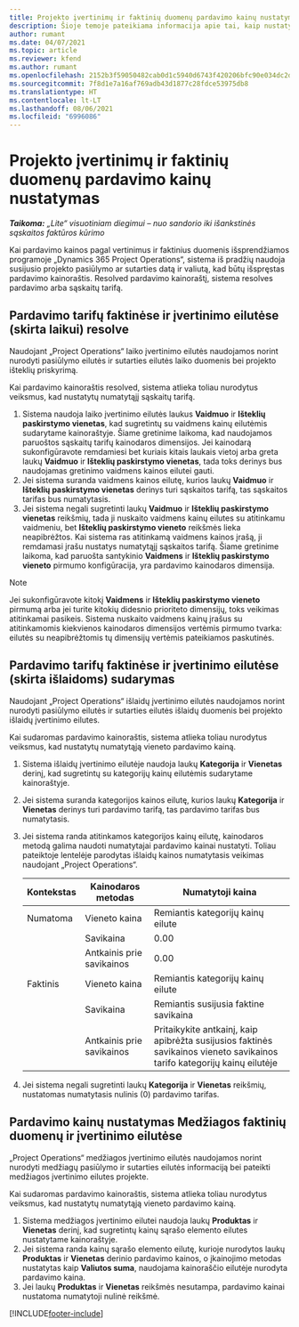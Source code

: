 ```yaml
---
title: Projekto įvertinimų ir faktinių duomenų pardavimo kainų nustatymas
description: Šioje temoje pateikiama informacija apie tai, kaip nustatyti projekto įvertinimų ir faktinių duomenų pardavimo kainas.
author: rumant
ms.date: 04/07/2021
ms.topic: article
ms.reviewer: kfend
ms.author: rumant
ms.openlocfilehash: 2152b3f59050482cab0d1c5940d6743f420206bfc90e034dc2d754df8bd513a5
ms.sourcegitcommit: 7f8d1e7a16af769adb43d1877c28fdce53975db8
ms.translationtype: HT
ms.contentlocale: lt-LT
ms.lasthandoff: 08/06/2021
ms.locfileid: "6996086"
---
```

# <a name="resolve-sales-prices-for-project-estimates-and-actuals"></a>Projekto įvertinimų ir faktinių duomenų pardavimo kainų nustatymas

_**Taikoma:** „Lite“ visuotiniam diegimui – nuo sandorio iki išankstinės sąskaitos faktūros kūrimo_

Kai pardavimo kainos pagal vertinimus ir faktinius duomenis išsprendžiamos programoje „Dynamics 365 Project Operations“, sistema iš pradžių naudoja susijusio projekto pasiūlymo ar sutarties datą ir valiutą, kad būtų išspręstas pardavimo kainoraštis. Resolved pardavimo kainoraštį, sistema resolves pardavimo arba sąskaitų tarifą.

## <a name="resolve-sales-rates-on-actual-and-estimate-lines-for-time"></a>Pardavimo tarifų faktinėse ir įvertinimo eilutėse (skirta laikui) resolve

Naudojant „Project Operations“ laiko įvertinimo eilutės naudojamos norint nurodyti pasiūlymo eilutės ir sutarties eilutės laiko duomenis bei projekto išteklių priskyrimą.

Kai pardavimo kainoraštis resolved, sistema atlieka toliau nurodytus veiksmus, kad nustatytų numatytąjį sąskaitų tarifą.

1. Sistema naudoja laiko įvertinimo eilutės laukus **Vaidmuo** ir **Išteklių paskirstymo vienetas**, kad sugretintų su vaidmens kainų eilutėmis sudarytame kainoraštyje. Šiame gretinime laikoma, kad naudojamos paruoštos sąskaitų tarifų kainodaros dimensijos. Jei kainodarą sukonfigūravote remdamiesi bet kuriais kitais laukais vietoj arba greta laukų **Vaidmuo** ir **Išteklių paskirstymo vienetas**, tada toks derinys bus naudojamas gretinimo vaidmens kainos eilutei gauti.
2. Jei sistema suranda vaidmens kainos eilutę, kurios laukų **Vaidmuo** ir **Išteklių paskirstymo vienetas** derinys turi sąskaitos tarifą, tas sąskaitos tarifas bus numatytasis.
3. Jei sistema negali sugretinti laukų **Vaidmuo** ir **Išteklių paskirstymo vienetas** reikšmių, tada ji nuskaito vaidmens kainų eilutes su atitinkamu vaidmeniu, bet **Išteklių paskirstymo vieneto** reikšmės lieka neapibrėžtos. Kai sistema ras atitinkamą vaidmens kainos įrašą, ji remdamasi įrašu nustatys numatytąjį sąskaitos tarifą. Šiame gretinime laikoma, kad paruošta santykinio **Vaidmens** ir **Išteklių paskirstymo vieneto** pirmumo konfigūracija, yra pardavimo kainodaros dimensija.

> [!NOTE]
> Jei sukonfigūravote kitokį **Vaidmens** ir **Išteklių paskirstymo vieneto** pirmumą arba jei turite kitokių didesnio prioriteto dimensijų, toks veikimas atitinkamai pasikeis. Sistema nuskaito vaidmens kainų įrašus su atitinkamomis kiekvienos kainodaros dimensijos vertėmis pirmumo tvarka: eilutės su neapibrėžtomis tų dimensijų vertėmis pateikiamos paskutinės.

## <a name="resolve-sales-rates-on-actual-and-estimate-lines-for-expense"></a>Pardavimo tarifų faktinėse ir įvertinimo eilutėse (skirta išlaidoms) sudarymas

Naudojant „Project Operations“ išlaidų įvertinimo eilutės naudojamos norint nurodyti pasiūlymo eilutės ir sutarties eilutės išlaidų duomenis bei projekto išlaidų įvertinimo eilutes.

Kai sudaromas pardavimo kainoraštis, sistema atlieka toliau nurodytus veiksmus, kad nustatytų numatytąją vieneto pardavimo kainą.

1. Sistema išlaidų įvertinimo eilutėje naudoja laukų **Kategorija** ir **Vienetas** derinį, kad sugretintų su kategorijų kainų eilutėmis sudarytame kainoraštyje.
2. Jei sistema suranda kategorijos kainos eilutę, kurios laukų **Kategorija** ir **Vienetas** derinys turi pardavimo tarifą, tas pardavimo tarifas bus numatytasis.
3. Jei sistema randa atitinkamos kategorijos kainų eilutę, kainodaros metodą galima naudoti numatytajai pardavimo kainai nustatyti. Toliau pateiktoje lentelėje parodytas išlaidų kainos numatytasis veikimas naudojant „Project Operations“.

    | Kontekstas | Kainodaros metodas | Numatytoji kaina |
    | --- | --- | --- |
    | Numatoma | Vieneto kaina | Remiantis kategorijų kainų eilute |
    | &nbsp; | Savikaina | 0.00 |
    | &nbsp; | Antkainis prie savikainos | 0.00 |
    | Faktinis | Vieneto kaina | Remiantis kategorijų kainų eilute |
    | &nbsp; | Savikaina | Remiantis susijusia faktine savikaina |
    | &nbsp; | Antkainis prie savikainos | Pritaikykite antkainį, kaip apibrėžta susijusios faktinės savikainos vieneto savikainos tarifo kategorijų kainų eilutėje |

4. Jei sistema negali sugretinti laukų **Kategorija** ir **Vienetas** reikšmių, nustatomas numatytasis nulinis (0) pardavimo tarifas.

## <a name="resolving-sales-rates-on-actual-and-estimate-lines-for-material"></a>Pardavimo kainų nustatymas Medžiagos faktinių duomenų ir įvertinimo eilutėse

„Project Operations“ medžiagos įvertinimo eilutės naudojamos norint nurodyti medžiagų pasiūlymo ir sutarties eilutės informaciją bei pateikti medžiagos įvertinimo eilutes projekte.

Kai sudaromas pardavimo kainoraštis, sistema atlieka toliau nurodytus veiksmus, kad nustatytų numatytąją vieneto pardavimo kainą.

1. Sistema medžiagos įvertinimo eilutei naudoja laukų **Produktas** ir **Vienetas** derinį, kad sugretintų kainų sąrašo elemento eilutes nustatytame kainoraštyje.
2. Jei sistema randa kainų sąrašo elemento eilutę, kurioje nurodytos laukų **Produktas** ir **Vienetas** derinio pardavimo kainos, o įkainojimo metodas nustatytas kaip **Valiutos suma**, naudojama kainoraščio eilutėje nurodyta pardavimo kaina.
3. Jei laukų **Produktas** ir **Vienetas** reikšmės nesutampa, pardavimo kainai nustatoma numatytoji nulinė reikšmė.

[!INCLUDE[footer-include](../../includes/footer-banner.md)]
